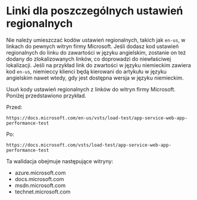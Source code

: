 # <a name="locale-specific-links"></a>Linki dla poszczególnych ustawień regionalnych

Nie należy umieszczać kodów ustawień regionalnych, takich jak `en-us`, w linkach do pewnych witryn firmy Microsoft. Jeśli dodasz kod ustawień regionalnych do linku do zawartości w języku angielskim, zostanie on też dodany do zlokalizowanych linków, co doprowadzi do niewłaściwej lokalizacji. Jeśli na przykład link do zwartości w języku niemieckim zawiera kod `en-us`, niemieccy klienci będą kierowani do artykułu w języku angielskim nawet wtedy, gdy jest dostępna wersja w języku niemieckim.

Usuń kody ustawień regionalnych z linków do witryn firmy Microsoft. Poniżej przedstawiono przykład.

Przed:

`https://docs.microsoft.com/en-us/vsts/load-test/app-service-web-app-performance-test`

Po:

`https://docs.microsoft.com/vsts/load-test/app-service-web-app-performance-test`

Ta walidacja obejmuje następujące witryny:

- azure.microsoft.com
- docs.microsoft.com
- msdn.microsoft.com
- technet.microsoft.com
